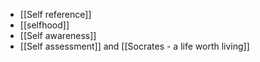 - [[Self reference]]
- [[selfhood]]
- [[Self awareness]]
- [[Self assessment]] and [[Socrates - a life worth living]]